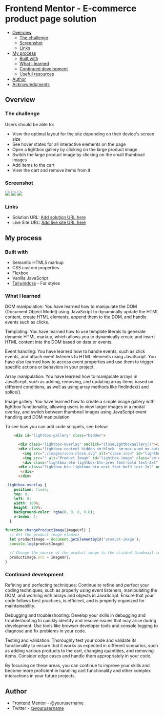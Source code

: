# Frontend Mentor - E-commerce product page solution


- [Overview](#overview)
  - [The challenge](#the-challenge)
  - [Screenshot](#screenshot)
  - [Links](#links)
- [My process](#my-process)
  - [Built with](#built-with)
  - [What I learned](#what-i-learned)
  - [Continued development](#continued-development)
  - [Useful resources](#useful-resources)
- [Author](#author)
- [Acknowledgments](#acknowledgments)


## Overview

### The challenge

Users should be able to:

- View the optimal layout for the site depending on their device's screen size
- See hover states for all interactive elements on the page
- Open a lightbox gallery by clicking on the large product image
- Switch the large product image by clicking on the small thumbnail images
- Add items to the cart
- View the cart and remove items from it

### Screenshot

![](./images/prodcut%20page-img.png)
![](./images/prodcut%20page-img-2.png)
![](./images/prodcut%20page-img-3.png)


### Links

- Solution URL: [Add solution URL here](https://github.com/muubaraq/ecommerce-product-page)
- Live Site URL: [Add live site URL here](https://muubaraq.github.io/ecommerce-product-page/)

## My process

### Built with

- Semantic HTML5 markup
- CSS custom properties
- Flexbox
- Vanilla JavaScript
- [Tailwindcss](https://tailwindcss.com) - For styles


### What I learned

DOM manipulation: You have learned how to manipulate the DOM (Document Object Model) using JavaScript to dynamically update the HTML content, create HTML elements, append them to the DOM, and handle events such as clicks.

Templating: You have learned how to use template literals to generate dynamic HTML markup, which allows you to dynamically create and insert HTML content into the DOM based on data or events.

Event handling: You have learned how to handle events, such as click events, and attach event listeners to HTML elements using JavaScript. You have also learned how to access event properties and use them to trigger specific actions or behaviors in your project.

Array manipulation: You have learned how to manipulate arrays in JavaScript, such as adding, removing, and updating array items based on different conditions, as well as using array methods like findIndex() and splice().


Image gallery: You have learned how to create a simple image gallery with lightbox functionality, allowing users to view larger images in a modal overlay, and switch between thumbnail images using JavaScript event handling and DOM manipulation

To see how you can add code snippets, see below:

```html
    <div id="lightbox-gallery" class="hidden">

      <div class="lightbox-overlay" onclick="closeLightboxGallery()"></div>
      <div class="lightbox-content hidden sm:block  sm:max-w-md mx-auto">
        <img src="./images/icon-close.svg" alt="close-icon" id="lightbox-image-2" onclick="closeLightboxGallery()"> 
        <img src="" alt="Product Image" id="lightbox-image" class="sm:max-w-sm sm:rounded-lg">
        <div class="lightbox-btn lightbox-btn-prev font-bold text-2xl" onclick="changeLightboxImage(-1)">&#9001;</div>
      <div class="lightbox-btn lightbox-btn-next font-bold text-2xl" onclick="changeLightboxImage(1)">&#9002;  </div>
       </div>
      </div>
```
```css
.lightbox-overlay {
    position: fixed;
    top: 0;
    left: 0;
    width: 100%;
    height: 100%;
    background-color: rgba(0, 0, 0, 0.8);
    z-index: 1;
  }
```
```js
function changeProductImage(imageUrl) {
  // Get the product image element
  let productImage = document.getElementById('product-image');
  console.log(productImage)
  
  // Change the source of the product image to the clicked thumbnail image URL
  productImage.src = imageUrl;
}

```

### Continued development

Refining and perfecting techniques: Continue to refine and perfect your coding techniques, such as properly using event listeners, manipulating the DOM, and working with arrays and objects in JavaScript. Ensure that your code follows best practices, is efficient, and is properly organized for maintainability.

Debugging and troubleshooting: Develop your skills in debugging and troubleshooting to quickly identify and resolve issues that may arise during development. Use tools like browser developer tools and console logging to diagnose and fix problems in your code. 

Testing and validation: Thoroughly test your code and validate its functionality to ensure that it works as expected in different scenarios, such as adding various products to the cart, changing quantities, and removing items. Consider edge cases and handle them appropriately in your code.

By focusing on these areas, you can continue to improve your skills and become more proficient in handling cart functionality and other complex interactions in your future projects.


## Author
- Frontend Mentor - [@yourusername](https://www.frontendmentor.io/profile/muubaraq)
- Twitter - [@yourusername](https://www.twitter.com/muubaraq)
